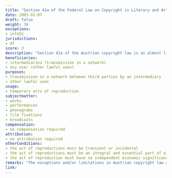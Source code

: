 ```yaml
---
title: "Section 41a of the Federal Law on Copyright in Literary and Artistic Works and Related Rights"
date: 2003-01-07
draft: false
weight: 30
exceptions:
- info51
jurisdictions:
- AT
score: 3
description: "Section 41a of the Austrian copyright law is an almost literal implementation of the generic exception in Article 5(1) of the InfoSoc Directive. It allows for temporary acts of reproduction - transient or incidental, which are an integral and essential part of a technological process and whose sole purpose is to enable: a) a transmission in a network between third parties by an intermediary or b) lawful use of a work or other protected subject-matter, and which have no independent economic significance." 
beneficiaries:
- intermediaries (transmission in a network)
- any user (other lawful uses)
purposes: 
- transmission in a network between third parties by an intermediary
- other lawful uses
usage:
- temporary acts of reproduction
subjectmatter:
- works
- performances
- phonograms
- film fixations
- broadcasts
compensation:
- no compensation required
attribution: 
- no attribution required
otherConditions: 
- the act of reproductions must be transient or incidental
- the act of reproductions must be an integral and essential part of a technological process
- the act of reproduction must have no independent economic significance
remarks: "The exceptions and/or limitations in Austrian copyright law are formulated as 'free uses' of works and other subject-matter."
link: 
---
```

